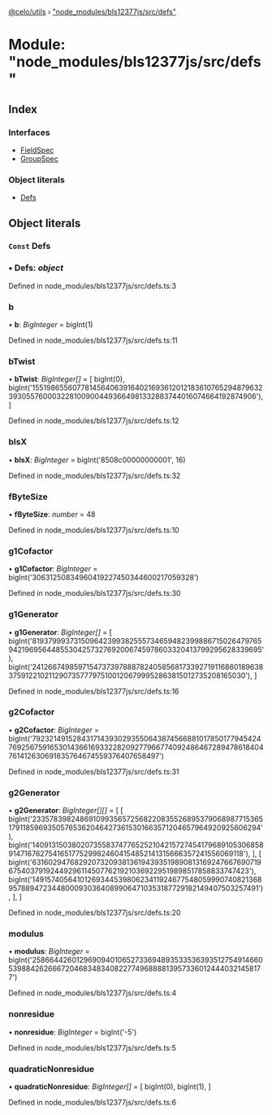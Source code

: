 [@celo/utils](../README.md) › ["node_modules/bls12377js/src/defs"](_node_modules_bls12377js_src_defs_.md)

# Module: "node_modules/bls12377js/src/defs"

## Index

### Interfaces

* [FieldSpec](../interfaces/_node_modules_bls12377js_src_defs_.fieldspec.md)
* [GroupSpec](../interfaces/_node_modules_bls12377js_src_defs_.groupspec.md)

### Object literals

* [Defs](_node_modules_bls12377js_src_defs_.md#const-defs)

## Object literals

### `Const` Defs

### ▪ **Defs**: *object*

Defined in node_modules/bls12377js/src/defs.ts:3

###  b

• **b**: *BigInteger* = bigInt(1)

Defined in node_modules/bls12377js/src/defs.ts:11

###  bTwist

• **bTwist**: *BigInteger[]* = [
    bigInt(0),
    bigInt('155198655607781456406391640216936120121836107652948796323930557600032281009004493664981332883744016074664192874906'),
  ]

Defined in node_modules/bls12377js/src/defs.ts:12

###  blsX

• **blsX**: *BigInteger* = bigInt('8508c00000000001', 16)

Defined in node_modules/bls12377js/src/defs.ts:32

###  fByteSize

• **fByteSize**: *number* = 48

Defined in node_modules/bls12377js/src/defs.ts:10

###  g1Cofactor

• **g1Cofactor**: *BigInteger* = bigInt('30631250834960419227450344600217059328')

Defined in node_modules/bls12377js/src/defs.ts:30

###  g1Generator

• **g1Generator**: *BigInteger[]* = [
    bigInt('81937999373150964239938255573465948239988671502647976594219695644855304257327692006745978603320413799295628339695'),
    bigInt('241266749859715473739788878240585681733927191168601896383759122102112907357779751001206799952863815012735208165030'),
  ]

Defined in node_modules/bls12377js/src/defs.ts:16

###  g2Cofactor

• **g2Cofactor**: *BigInteger* = bigInt('7923214915284317143930293550643874566881017850177945424769256759165301436616933228209277966774092486467289478618404761412630691835764674559376407658497')

Defined in node_modules/bls12377js/src/defs.ts:31

###  g2Generator

• **g2Generator**: *BigInteger[][]* = [
    [
      bigInt('233578398248691099356572568220835526895379068987715365179118596935057653620464273615301663571204657964920925606294'),
      bigInt('140913150380207355837477652521042157274541796891053068589147167627541651775299824604154852141315666357241556069118'),
    ],
    [
      bigInt('63160294768292073209381361943935198908131692476676907196754037919244929611450776219210369229519898517858833747423'),
      bigInt('149157405641012693445398062341192467754805999074082136895788947234480009303640899064710353187729182149407503257491'),
    ],
  ]

Defined in node_modules/bls12377js/src/defs.ts:20

###  modulus

• **modulus**: *BigInteger* = bigInt('258664426012969094010652733694893533536393512754914660539884262666720468348340822774968888139573360124440321458177')

Defined in node_modules/bls12377js/src/defs.ts:4

###  nonresidue

• **nonresidue**: *BigInteger* = bigInt('-5')

Defined in node_modules/bls12377js/src/defs.ts:5

###  quadraticNonresidue

• **quadraticNonresidue**: *BigInteger[]* = [
    bigInt(0),
    bigInt(1),
  ]

Defined in node_modules/bls12377js/src/defs.ts:6
